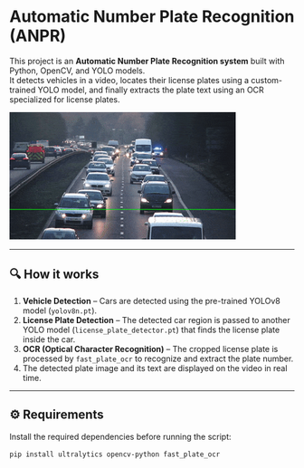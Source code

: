 # Automatic Number Plate Recognition (ANPR)

This project is an **Automatic Number Plate Recognition system** built with Python, OpenCV, and YOLO models.  
It detects vehicles in a video, locates their license plates using a custom-trained YOLO model, and finally extracts the plate text using an OCR specialized for license plates.

![License Demo](assets/output4.gif)

---

## 🔍 How it works
1. **Vehicle Detection** – Cars are detected using the pre-trained YOLOv8 model (`yolov8n.pt`).
2. **License Plate Detection** – The detected car region is passed to another YOLO model (`license_plate_detector.pt`) that finds the license plate inside the car.
3. **OCR (Optical Character Recognition)** – The cropped license plate is processed by `fast_plate_ocr` to recognize and extract the plate number.
4. The detected plate image and its text are displayed on the video in real time.

---

## ⚙️ Requirements
Install the required dependencies before running the script:

```bash
pip install ultralytics opencv-python fast_plate_ocr

